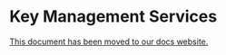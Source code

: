 # Key Management Services

[This document has been moved to our docs website.](http://localhost:3000/docs/step-ca/configuration#cryptographic-protection)
